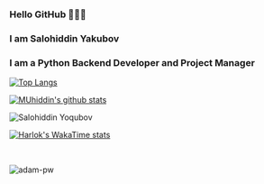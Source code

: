 ### Hello GitHub 👋👋👋

### I am Salohiddin Yakubov 
### I am a Python Backend Developer and Project Manager 


[website]: https://github.com/Sierus2
[![Top Langs](https://github-readme-stats.vercel.app/api/top-langs/?username=Sierus2&layout=compact&theme=radical&title_color=0366d6)](https://github.com/anuraghazra/github-readme-stats)

[![MUhiddin's github stats](https://github-readme-stats.vercel.app/api?username=Sierus2&count_private=true&include_all_commits&show_icons=true&theme=radical&title_color=0366d6)](https://github.com/anuraghazra/github-readme-stats)

<p align="left"> <img src="https://komarev.com/ghpvc/?username=Sierus2&color=brightgreen" alt="Salohiddin Yoqubov"/> </p>

[![Harlok's WakaTime stats](https://github-readme-stats.vercel.app/api/wakatime?username=Sierus2)](https://github.com/Sierus2/github-readme-stats)

<br>

<p><img align="center" src="https://github-readme-streak-stats.herokuapp.com/?user=Sierus2&theme=radical" alt="adam-pw" /></p>

